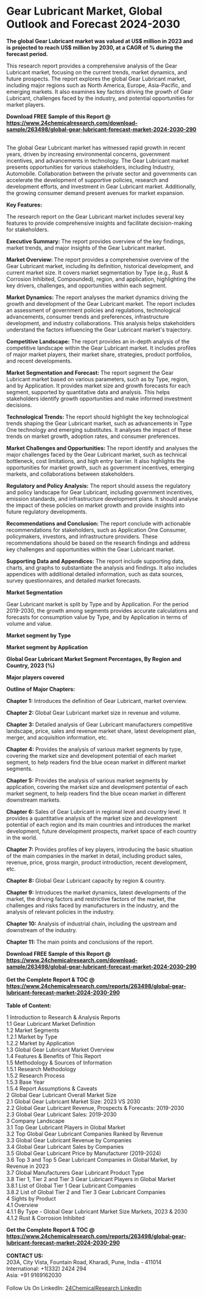 <h1>Gear Lubricant Market, Global Outlook and Forecast 2024-2030</h1><p><strong>The global Gear Lubricant market was valued at US$ million in 2023 and is projected to reach US$ million by 2030, at a CAGR of % during the forecast period.</strong></p><p>
</p><p>This research report provides a comprehensive analysis of the Gear Lubricant market, focusing on the current trends, market dynamics, and future prospects. The report explores the global Gear Lubricant market, including major regions such as North America, Europe, Asia-Pacific, and emerging markets. It also examines key factors driving the growth of Gear Lubricant, challenges faced by the industry, and potential opportunities for market players.</p><div><b>Download FREE Sample of this Report @ 
            <a href="https://www.24chemicalresearch.com/download-sample/263498/global-gear-lubricant-forecast-market-2024-2030-290">
            https://www.24chemicalresearch.com/download-sample/263498/global-gear-lubricant-forecast-market-2024-2030-290</a></b></div><br><p>
The global Gear Lubricant market has witnessed rapid growth in recent years, driven by increasing environmental concerns, government incentives, and advancements in technology. The Gear Lubricant market presents opportunities for various stakeholders, including Industry, Automobile. Collaboration between the private sector and governments can accelerate the development of supportive policies, research and development efforts, and investment in Gear Lubricant market. Additionally, the growing consumer demand present avenues for market expansion.</p><p>
</p><p>
<strong>Key Features:</strong></p><p>
The research report on the Gear Lubricant market includes several key features to provide comprehensive insights and facilitate decision-making for stakeholders.</p><p>
<strong>Executive Summary: </strong>The report provides overview of the key findings, market trends, and major insights of the Gear Lubricant market.</p><p>
<strong>Market Overview: </strong>The report provides a comprehensive overview of the Gear Lubricant market, including its definition, historical development, and current market size. It covers market segmentation by Type (e.g., Rust &amp; Corrosion Inhibited, Compounded), region, and application, highlighting the key drivers, challenges, and opportunities within each segment.</p><p>
<strong>Market Dynamics:</strong> The report analyses the market dynamics driving the growth and development of the Gear Lubricant market. The report includes an assessment of government policies and regulations, technological advancements, consumer trends and preferences, infrastructure development, and industry collaborations. This analysis helps stakeholders understand the factors influencing the Gear Lubricant market's trajectory.</p><p>
<strong>Competitive Landscape:</strong> The report provides an in-depth analysis of the competitive landscape within the Gear Lubricant market. It includes profiles of major market players, their market share, strategies, product portfolios, and recent developments.</p><p>
<strong>Market Segmentation and Forecast: </strong>The report segment the Gear Lubricant market based on various parameters, such as by Type, region, and by Application. It provides market size and growth forecasts for each segment, supported by quantitative data and analysis. This helps stakeholders identify growth opportunities and make informed investment decisions.</p><p>
<strong>Technological Trends: </strong>The report should highlight the key technological trends shaping the Gear Lubricant market, such as advancements in Type One technology and emerging substitutes. It analyses the impact of these trends on market growth, adoption rates, and consumer preferences.</p><p>
<strong>Market Challenges and Opportunities: </strong>The report identify and analyses the major challenges faced by the Gear Lubricant market, such as technical bottleneck, cost limitations, and high entry barrier. It also highlights the opportunities for market growth, such as government incentives, emerging markets, and collaborations between stakeholders.</p><p>
<strong>Regulatory and Policy Analysis:</strong> The report should assess the regulatory and policy landscape for Gear Lubricant, including government incentives, emission standards, and infrastructure development plans. It should analyse the impact of these policies on market growth and provide insights into future regulatory developments.</p><p>
<strong>Recommendations and Conclusion: </strong>The report conclude with actionable recommendations for stakeholders, such as Application One Consumer, policymakers, investors, and infrastructure providers. These recommendations should be based on the research findings and address key challenges and opportunities within the Gear Lubricant market.</p><p>
<strong>Supporting Data and Appendices:</strong> The report include supporting data, charts, and graphs to substantiate the analysis and findings. It also includes appendices with additional detailed information, such as data sources, survey questionnaires, and detailed market forecasts.</p><p>
<strong>Market Segmentation</strong></p><p>
Gear Lubricant market is split by Type and by Application. For the period 2019-2030, the growth among segments provides accurate calculations and forecasts for consumption value by Type, and by Application in terms of volume and value.</p><p>
<strong>Market segment by Type</strong></p><p>
</p><p>
</p><p><strong>Market segment by Application</strong></p><p>
</p><p>
</p><p><strong>Global Gear Lubricant Market Segment Percentages, By Region and Country, 2023 (%)</strong></p><p>
</p><p>
<strong>Major players covered</strong></p><p>
</p><p>
</p><p><strong>Outline of Major Chapters:</strong></p><p>
<strong>Chapter 1:</strong> Introduces the definition of Gear Lubricant, market overview.</p><p>
<strong>Chapter 2: </strong>Global Gear Lubricant market size in revenue and volume.</p><p>
<strong>Chapter 3:</strong> Detailed analysis of Gear Lubricant manufacturers competitive landscape, price, sales and revenue market share, latest development plan, merger, and acquisition information, etc.</p><p>
<strong>Chapter 4:</strong> Provides the analysis of various market segments by type, covering the market size and development potential of each market segment, to help readers find the blue ocean market in different market segments.</p><p>
<strong>Chapter 5:</strong> Provides the analysis of various market segments by application, covering the market size and development potential of each market segment, to help readers find the blue ocean market in different downstream markets.</p><p>
<strong>Chapter 6: </strong>Sales of Gear Lubricant in regional level and country level. It provides a quantitative analysis of the market size and development potential of each region and its main countries and introduces the market development, future development prospects, market space of each country in the world.</p><p>
<strong>Chapter 7:</strong> Provides profiles of key players, introducing the basic situation of the main companies in the market in detail, including product sales, revenue, price, gross margin, product introduction, recent development, etc.</p><p>
<strong>Chapter 8:</strong> Global Gear Lubricant capacity by region &amp; country.</p><p>
<strong>Chapter 9:</strong> Introduces the market dynamics, latest developments of the market, the driving factors and restrictive factors of the market, the challenges and risks faced by manufacturers in the industry, and the analysis of relevant policies in the industry.</p><p>
<strong>Chapter 10:</strong> Analysis of industrial chain, including the upstream and downstream of the industry.</p><p>
<strong>Chapter 11: </strong>The main points and conclusions of the report.</p><div><b>Download FREE Sample of this Report @ 
            <a href="https://www.24chemicalresearch.com/download-sample/263498/global-gear-lubricant-forecast-market-2024-2030-290">
            https://www.24chemicalresearch.com/download-sample/263498/global-gear-lubricant-forecast-market-2024-2030-290</a></b></div><br><div><b>Get the Complete Report & TOC @ 
            <a href="https://www.24chemicalresearch.com/reports/263498/global-gear-lubricant-forecast-market-2024-2030-290">
            https://www.24chemicalresearch.com/reports/263498/global-gear-lubricant-forecast-market-2024-2030-290</a></b></div><br>
            <b>Table of Content:</b><p>1 Introduction to Research & Analysis Reports<br />
    1.1 Gear Lubricant Market Definition<br />
    1.2 Market Segments<br />
        1.2.1 Market by Type<br />
        1.2.2 Market by Application<br />
    1.3 Global Gear Lubricant Market Overview<br />
    1.4 Features & Benefits of This Report<br />
    1.5 Methodology & Sources of Information<br />
        1.5.1 Research Methodology<br />
        1.5.2 Research Process<br />
        1.5.3 Base Year<br />
        1.5.4 Report Assumptions & Caveats<br />
2 Global Gear Lubricant Overall Market Size<br />
    2.1 Global Gear Lubricant Market Size: 2023 VS 2030<br />
    2.2 Global Gear Lubricant Revenue, Prospects & Forecasts: 2019-2030<br />
    2.3 Global Gear Lubricant Sales: 2019-2030<br />
3 Company Landscape<br />
    3.1 Top Gear Lubricant Players in Global Market<br />
    3.2 Top Global Gear Lubricant Companies Ranked by Revenue<br />
    3.3 Global Gear Lubricant Revenue by Companies<br />
    3.4 Global Gear Lubricant Sales by Companies<br />
    3.5 Global Gear Lubricant Price by Manufacturer (2019-2024)<br />
    3.6 Top 3 and Top 5 Gear Lubricant Companies in Global Market, by Revenue in 2023<br />
    3.7 Global Manufacturers Gear Lubricant Product Type<br />
    3.8 Tier 1, Tier 2 and Tier 3 Gear Lubricant Players in Global Market<br />
        3.8.1 List of Global Tier 1 Gear Lubricant Companies<br />
        3.8.2 List of Global Tier 2 and Tier 3 Gear Lubricant Companies<br />
4 Sights by Product<br />
    4.1 Overview<br />
        4.1.1 By Type - Global Gear Lubricant Market Size Markets, 2023 & 2030<br />
        4.1.2 Rust & Corrosion Inhibited<br />
  </p><div><b>Get the Complete Report & TOC @ 
            <a href="https://www.24chemicalresearch.com/reports/263498/global-gear-lubricant-forecast-market-2024-2030-290">
            https://www.24chemicalresearch.com/reports/263498/global-gear-lubricant-forecast-market-2024-2030-290</a></b></div><br><b>CONTACT US:</b><br>
            203A, City Vista, Fountain Road, Kharadi, Pune, India - 411014<br>
            International: +1(332) 2424 294<br>
            Asia: +91 9169162030 <br><br>
            Follow Us On LinkedIn: <a href="https://www.linkedin.com/company/24chemicalresearch/">24ChemicalResearch LinkedIn</a>